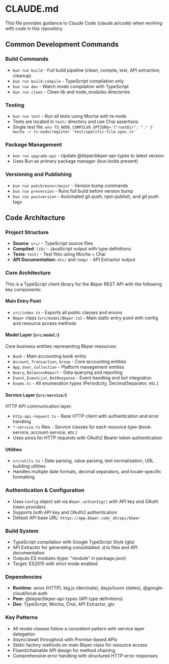 # CLAUDE.md

This file provides guidance to Claude Code (claude.ai/code) when working with code in this repository.

## Common Development Commands

### Build Commands
- `bun run build` - Full build pipeline (clean, compile, test, API extraction, cleanup)
- `bun run build:compile` - TypeScript compilation only
- `bun run dev` - Watch mode compilation with TypeScript
- `bun run clean` - Clean lib and node_modules directories

### Testing
- `bun run test` - Run all tests using Mocha with ts-node
- Tests are located in `test/` directory and use Chai assertions
- Single test file: `env TS_NODE_COMPILER_OPTIONS='{"rootDir": "." }' mocha -r ts-node/register 'test/specific-file.spec.ts'`

### Package Management
- `bun run upgrade:api` - Update @bkper/bkper-api-types to latest version
- Uses Bun as primary package manager (bun.lockb present)

### Versioning and Publishing
- `bun run patch/minor/major` - Version bump commands
- `bun run preversion` - Runs full build before version bump
- `bun run postversion` - Automated git push, npm publish, and git push tags

## Code Architecture

### Project Structure
- **Source**: `src/` - TypeScript source files
- **Compiled**: `lib/` - JavaScript output with type definitions
- **Tests**: `test/` - Test files using Mocha + Chai
- **API Documentation**: `etc/` and `temp/` - API Extractor output

### Core Architecture
This is a TypeScript client library for the Bkper REST API with the following key components:

#### Main Entry Point
- `src/index.ts` - Exports all public classes and enums
- `Bkper` class (`src/model/Bkper.ts`) - Main static entry point with config and resource access methods

#### Model Layer (`src/model/`)
Core business entities representing Bkper resources:
- `Book` - Main accounting book entity
- `Account`, `Transaction`, `Group` - Core accounting entities  
- `App`, `User`, `Collection` - Platform management entities
- `Query`, `BalancesReport` - Data querying and reporting
- `Event`, `EventList`, `BotResponse` - Event handling and bot integration
- `Enums.ts` - All enumeration types (Periodicity, DecimalSeparator, etc.)

#### Service Layer (`src/service/`)
HTTP API communication layer:
- `http-api-request.ts` - Base HTTP client with authentication and error handling
- `*-service.ts` files - Service classes for each resource type (book-service, account-service, etc.)
- Uses axios for HTTP requests with OAuth2 Bearer token authentication

#### Utilities
- `src/utils.ts` - Date parsing, value parsing, text normalization, URL building utilities
- Handles multiple date formats, decimal separators, and locale-specific formatting

### Authentication & Configuration
- Uses `Config` object set via `Bkper.setConfig()` with API key and OAuth token providers
- Supports both API key and OAuth2 authentication
- Default API base URL: `https://app.bkper.com/_ah/api/bkper`

### Build System
- TypeScript compilation with Google TypeScript Style (gts)
- API Extractor for generating consolidated .d.ts files and API documentation
- Outputs ES modules (type: "module" in package.json)
- Target: ES2015 with strict mode enabled

### Dependencies
- **Runtime**: axios (HTTP), big.js (decimals), dayjs/luxon (dates), @google-cloud/local-auth
- **Peer**: @bkper/bkper-api-types (API type definitions)
- **Dev**: TypeScript, Mocha, Chai, API Extractor, gts

### Key Patterns
- All model classes follow a consistent pattern with service layer delegation
- Async/await throughout with Promise-based APIs
- Static factory methods on main Bkper class for resource access
- Fluent/chainable API design for method chaining
- Comprehensive error handling with structured HTTP error responses